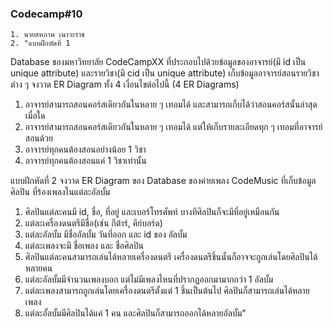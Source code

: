 ### Codecamp#10
    1. นายสหภาพ เนาวะราช
    2. "แบบฝึกหัดที่ 1
Database ของมหาวิทยาลัย CodeCampXX ที่ประกอบไปด้วยข้อมูลของอาจารย์(มี id เป็น unique attribute) 
และรายวิชา(มี cid เป็น unique attribute) เก็บข้อมูลอาจารย์สอนรายวิชาต่าง ๆ จงวาด ER Diagram ทั้ง 4 เงื่อนไขต่อไปนี้ (4 ER Diagrams)
1. อาจารย์สามารถสอนคอร์สเดียวกันในหลาย ๆ เทอมได้ และสามารถเก็บได้ว่าสอนคอร์สนั้นล่าสุดเมื่อใด
2. อาจารย์สามารถสอนคอร์สเดียวกันในหลาย ๆ เทอมได้ แต่ให้เก็บรายละเอียดทุก ๆ เทอมที่อาจารย์สอนด้วย
3. อาจารย์ทุกคนต้องสอนอย่างน้อย 1 วิชา
4. อาจารย์ทุกคนต้องสอนแค่ 1 วิชาเท่านั้น

แบบฝึกหัดที่ 2
จงวาด ER Diagram ของ Database ของค่ายเพลง CodeMusic ที่เก็บข้อมูล ศิลปิน ที่ร้องเพลงในแต่ละอัลบั้ม
1. ศิลปินแต่ละคนมี id, ชื่อ, ที่อยู่ และเบอร์โทรศัพท์ บางทีศิลปินก็จะมีที่อยู่เหมือนกัน
2. แต่ละเครื่องดนตรีมีชื่อ(เช่น กีต้าร์, คีย์บอร์ด)
3. แต่ละอัลบั้ม มีชื่ออัลบั้ม วันที่ออก และ id ของ อัลบั้ม
4. แต่ละเพลงจะมี ชื่อเพลง และ ชื่อศิลปิน
5. ศิลปินแต่ละคนสามารถเล่นได้หลายเครื่องดนตรี เครื่องดนตรีชิ้นนั้นก็อาจจะถูกเล่นโดยศิลปินได้หลายคน
6. แต่ละอัลบั้มมีจำนวนเพลงบอก แต่ไม่มีเพลงไหนที่ปรากฏออกมามากกว่า 1 อัลบั้ม
7. แต่ละเพลงสามารถถูกเล่นโดยเครื่องดนตรีตั้งแต่ 1 ชิ้นเป็นต้นไป ศิลปินก็สามารถเล่นได้หลายเพลง
8. แต่ละอั้ลบั้มมีศิลปินได้แค่ 1 คน และศิลปินก็สามารถออกได้หลายอัลบั้ม"